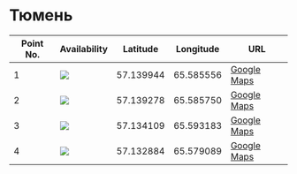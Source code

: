 # Тюмень

| Point No. | Availability | Latitude  | Longitude | URL
| --------- | ------------ | --------- | --------- | ---
| 1         | ![](https://img.shields.io/badge/status-available-success.svg)            | 57.139944 | 65.585556 | [Google Maps](https://www.google.com/maps/place/57°08'23.8"N+65°35'08.0"E)
| 2         | ![](https://img.shields.io/badge/status-available-success.svg)            | 57.139278 | 65.585750 | [Google Maps](https://www.google.com/maps/place/57°08'21.4"N+65°35'08.7"E)
| 3         | ![](https://img.shields.io/badge/status-available-success.svg)            | 57.134109 | 65.593183 | [Google Maps](https://www.google.com/maps/place/57°08'02.8"N+65°35'35.5"E)
| 4         | ![](https://img.shields.io/badge/status-available-success.svg)            | 57.132884 | 65.579089 | [Google Maps](https://www.google.com/maps/place/57°07'58.4"N+65°34'44.7"E)
